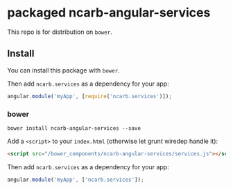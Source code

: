 # packaged ncarb-angular-services

This repo is for distribution on `bower`.

## Install

You can install this package with `bower`.

Then add `ncarb.services` as a dependency for your app:

```javascript
angular.module('myApp', [require('ncarb.services')]);
```

### bower

```shell
bower install ncarb-angular-services --save
```

Add a `<script>` to your `index.html` (otherwise let grunt wiredep handle it):

```html
<script src="/bower_components/ncarb-angular-services/services.js"></script>
```

Then add `ncarb.services` as a dependency for your app:

```javascript
angular.module('myApp', ['ncarb.services']);
```
